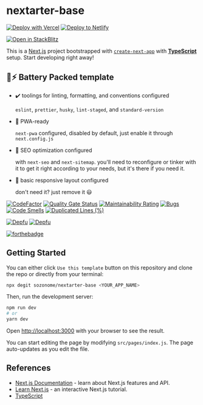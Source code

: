 # nextarter-base

[![Deploy with Vercel](https://vercel.com/button)](https://vercel.com/import/git?s=https://github.com/sozonome/nextarter-base) [![Deploy to Netlify](https://www.netlify.com/img/deploy/button.svg)](https://app.netlify.com/start/deploy?repository=https://github.com/sozonome/nextarter-base)

[![Open in StackBlitz](https://developer.stackblitz.com/img/open_in_stackblitz.svg)](https://stackblitz.com/github/sozonome/nextarter-base)

This is a [Next.js](https://nextjs.org/) project bootstrapped with [`create-next-app`](https://github.com/vercel/next.js/tree/canary/packages/create-next-app) with [**TypeScript**](https://www.typescriptlang.org) setup.
Start developing right away!

## 🔋⚡ Battery Packed template

- ✔️ toolings for linting, formatting, and conventions configured

  `eslint`, `prettier`, `husky`, `lint-staged`, and `standard-version`

- 📱 PWA-ready

  `next-pwa` configured, disabled by default, just enable it through `next.config.js`

- 🔎 SEO optimization configured

  with `next-seo` and `next-sitemap`. you'll need to reconfigure or tinker with it to get it right according to your needs, but it's there if you need it.

- 🎨 basic responsive layout configured

  don't need it? just remove it 😃

[![CodeFactor](https://www.codefactor.io/repository/github/sozonome/nextarter-base/badge)](https://www.codefactor.io/repository/github/sozonome/nextarter-base)
[![Quality Gate Status](https://sonarcloud.io/api/project_badges/measure?project=sozonome_nextarter-base&metric=alert_status)](https://sonarcloud.io/dashboard?id=sozonome_nextarter-base) [![Maintainability Rating](https://sonarcloud.io/api/project_badges/measure?project=sozonome_nextarter-base&metric=sqale_rating)](https://sonarcloud.io/dashboard?id=sozonome_nextarter-base) [![Bugs](https://sonarcloud.io/api/project_badges/measure?project=sozonome_nextarter-base&metric=bugs)](https://sonarcloud.io/dashboard?id=sozonome_nextarter-base) [![Code Smells](https://sonarcloud.io/api/project_badges/measure?project=sozonome_nextarter-base&metric=code_smells)](https://sonarcloud.io/dashboard?id=sozonome_nextarter-base) [![Duplicated Lines (%)](https://sonarcloud.io/api/project_badges/measure?project=sozonome_nextarter-base&metric=duplicated_lines_density)](https://sonarcloud.io/dashboard?id=sozonome_nextarter-base)

[![Depfu](https://badges.depfu.com/badges/9e426e58f99c3bd470987a3c6b014a96/overview.svg)](https://depfu.com/github/sozonome/nextarter-base?project_id=26148) [![Depfu](https://badges.depfu.com/badges/9e426e58f99c3bd470987a3c6b014a96/count.svg)](https://depfu.com/github/sozonome/nextarter-base?project_id=26148)

[![forthebadge](https://forthebadge.com/images/badges/made-with-typescript.svg)](https://forthebadge.com)

## Getting Started

You can either click `Use this template` button on this repository and clone the repo or directly from your terminal:

```bash
npx degit sozonome/nextarter-base <YOUR_APP_NAME>
```

Then, run the development server:

```bash
npm run dev
# or
yarn dev
```

Open [http://localhost:3000](http://localhost:3000) with your browser to see the result.

You can start editing the page by modifying `src/pages/index.js`. The page auto-updates as you edit the file.

## References

- [Next.js Documentation](https://nextjs.org/docs) - learn about Next.js features and API.
- [Learn Next.js](https://nextjs.org/learn) - an interactive Next.js tutorial.
- [TypeScript](https://www.typescriptlang.org)
